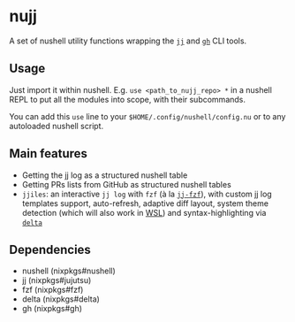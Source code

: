 # nujj

A set of nushell utility functions wrapping the [`jj`](https://github.com/jj-vcs/jj) and [`gh`](https://github.com/cli/cli) CLI tools.

## Usage

Just import it within nushell.
E.g. `use <path_to_nujj_repo> *` in a nushell REPL to put all the modules into scope, with their subcommands.

You can add this `use` line to your `$HOME/.config/nushell/config.nu`
or to any autoloaded nushell script.

## Main features

- Getting the jj log as a structured nushell table
- Getting PRs lists from GitHub as structured nushell tables
- `jjiles`: an interactive `jj log` with `fzf` (à la [`jj-fzf`](https://github.com/tim-janik/jj-fzf)),
  with custom jj log templates support, auto-refresh, adaptive diff layout, system theme detection
  (which will also work in [WSL](https://learn.microsoft.com/en-us/windows/wsl/))
  and syntax-highlighting via [`delta`](https://github.com/dandavison/delta)

## Dependencies

- nushell (nixpkgs#nushell)
- jj (nixpkgs#jujutsu)
- fzf (nixpkgs#fzf)
- delta (nixpkgs#delta)
- gh (nixpkgs#gh)
